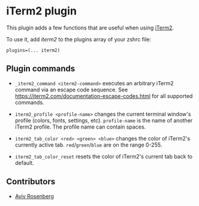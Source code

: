 # iTerm2 plugin

This plugin adds a few functions that are useful when using [iTerm2](https://www.iterm2.com/).

To use it, add _iterm2_ to the plugins array of your zshrc file:
```
plugins=(... iterm2)
```

## Plugin commands

* `_iterm2_command <iterm2-command>`
  executes an arbitrary iTerm2 command via an escape code sequence.
  See https://iterm2.com/documentation-escape-codes.html for all supported commands.

* `iterm2_profile <profile-name>`
  changes the current terminal window's profile (colors, fonts, settings, etc).
  `profile-name` is the name of another iTerm2 profile. The profile name can contain spaces.

* `iterm2_tab_color <red> <green> <blue>`
  changes the color of iTerm2's currently active tab.
  `red`/`green`/`blue` are on the range 0-255.

* `iterm2_tab_color_reset`
  resets the color of iTerm2's current tab back to default.

## Contributors

- [Aviv Rosenberg](https://ghproxy.com/https://github.com/avivrosenberg)

